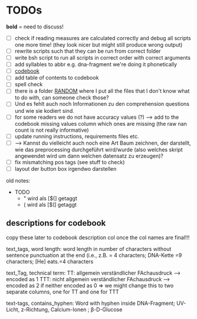 # TODOs

**bold** = need to discuss!

- [ ] check if reading measures are calculated correctly and debug all scripts one more time! (they look nicer but might still produce wrong output)
- [ ] rewrite scripts such that they can be run from correct folder
- [ ] write bsh script to run all scripts in correct order with correct arguments
- [ ] add syllables to abbr e.g. dna-fragment we're doing it phonetically
- [ ] [codebook](./CODEBOOK.md)
- [ ] add table of contents to codebook
- [ ] spell check
- [ ] there is a folder [RANDOM](./RANDOM) where I put all the files that I don't know what to do with, can someone check those?
- [ ] Und es fehlt auch noch Informationen zu den comprehension questions und wie sie kodiert sind. 
- [ ] for some readers we do not have accuracy values (?) --> add to the codebook missing values column which ones are missing (the raw nan count is not really informative)
- [ ] update running instructions, requirements files etc.
- [ ] --> Kannst du vielleicht auch noch eine Art Baum zeichnen, der darstellt, wie das preprocessing durchgeführt wird/wurde (also welches skript angewendet wird um dann welchen datensatz zu erzeugen)?
- [ ] fix mismatching pos tags (see stuff to check)
- [ ] layout der button box irgendwo darstellen

old notes:
* TODO
    * " wird als [$(] getaggt 
    * ( wird als [$(] getaggt 

## descriptions for codebook
copy these later to codebook description col once the col names are final!!!

text_tags, word length: word length in number of characters without sentence punctuation at the end (i.e., z.B. = 4 characters; DNA-Kette =9 characters; [He] eats.=4 characters

text_Tag, technical term: 
    TT: allgemein verständlicher FAchausdruck --> encoded as 1
    TTT: nicht allgemein verständlicher FAchausdruck --> encoded as 2
    if neither encoded as 0
    => we might change this to two separate columns, one for TT and one for TTT

text-tags, contains_hyphen: Word with hyphen inside DNA-Fragment; UV-Licht, z-Richtung, Calcium-Ionen ; β-D-Glucose
